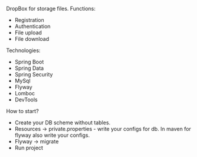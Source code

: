 DropBox for storage files.
Functions:
 - Registration
 - Authentication
 - File upload
 - File download

Technologies:
 - Spring Boot
 - Spring Data
 - Spring Security
 - MySql
 - Flyway
 - Lomboc
 - DevTools

 How to start?
  - Create your DB scheme without tables.
  - Resources -> private.properties - write your configs for db. 
  In maven for flyway also write your configs. 
  - Flyway -> migrate
  - Run project